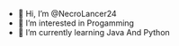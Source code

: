 - 👋 Hi, I’m @NecroLancer24
- 👀 I’m interested in Progamming
- 🌱 I’m currently learning Java And Python

<!---
NecroLancer24/NecroLancer24 is a ✨ special ✨ repository because its `README.md` (this file) appears on your GitHub profile.
You can click the Preview link to take a look at your changes.
--->
